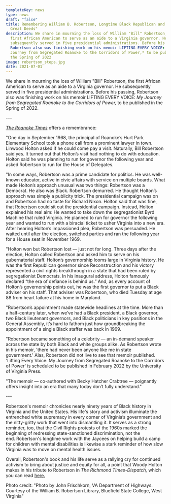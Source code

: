 ```yaml
---
templateKey: news
type: news
draft: "false"
title: Remembering William B. Robertson, Longtime Black Republican and "Doer of
  Great Deeds"
description: We share in mourning the loss of William "Bill" Robertson, the
  first African American to serve as an aide to a Virginia governor. He
  subsequently served in five presidential administrations. Before his passing,
  Robertson also was finishing work on his memoir LIFTING EVERY VOICE: *My
  Journey from Segregated Roanoke to the Corridors of Power,* to be published in
  the Spring of 2022
image: robertson_steps.jpg
date: 2021-07-01
---
```

We share in mourning the loss of William "Bill" Robertson, the first African American to serve as an aide to a Virginia governor. He subsequently served in five presidential administrations. Before his passing, Robertson also was finishing work on his memoir LIFTING EVERY VOICE: *My Journey from Segregated Roanoke to the Corridors of Power,* to be published in the Spring of 2022.

\---

*[The Roanoke Times](https://roanoke.com/opinion/editorial/editorial-former-roanoker-bill-robertson-made-history-in-virginia/article_62e9ad10-d515-11eb-a7ed-8f38e425f0fa.html)* offers a remembrance: 

"One day in September 1968, the principal of Roanoke’s Hurt Park Elementary School took a phone call from a prominent lawyer in town. Linwood Holton asked if he could come pay a visit. Naturally, Bill Robertson said yes. It turned out that Holton’s visit had nothing to do with education. Holton said he was planning to run for governor the following year and asked Robertson to run for the House of Delegates.

"In some ways, Robertson was a prime candidate for politics. He was well-known educator, active in civic affairs with service on multiple boards. What made Holton’s approach unusual was two things: Robertson was a Democrat. He also was Black. Robertson demurred. He thought Holton’s approach was simply a publicity trick. The presidential campaign was on and Robertson had no taste for Richard Nixon. Holton said that was fine, that Robertson could sit out the presidential campaign. Instead, Holton explained his real aim: He wanted to take down the segregationist Byrd Machine that ruled Virginia. He planned to run for governor the following year and wanted to run with a biracial ticket to usher Virginia into a new era. After hearing Holton’s impassioned plea, Robertson was persuaded. He waited until after the election, switched parties and ran the following year for a House seat in November 1969.

"Holton won but Robertson lost — just not for long. Three days after the election, Holton called Robertson and asked him to serve on his gubernatorial staff. Holton’s governorship looms large in Virginia history. He was the first Republican governor since Reconstruction and his victory represented a civil rights breakthrough in a state that had been ruled by segregationist Democrats. In his inaugural address, Holton famously declared “the era of defiance is behind us.” And, as every account of Holton’s governorship points out, he was the first governor to put a Black adviser on his staff. That adviser was Robertson, who died Tuesday at age 88 from heart failure at his home in Maryland.

"Robertson’s appointment made statewide headlines at the time. More than a half-century later, when we’ve had a Black president, a Black governor, two Black lieutenant governors, and Black politicians in key positions in the General Assembly, it’s hard to fathom just how groundbreaking the appointment of a single Black staffer was back in 1969.

"Robertson became something of a celebrity — an in-demand speaker across the state by both Black and white groups alike. As Robertson wrote in his memoir, 'there had never been anyone like me in state government.' Alas, Robertson did not live to see that memoir published. 'Lifting Every Voice: My Journey from Segregated Roanoke to the Corridors of Power' is scheduled to be published in February 2022 by the University of Virginia Press.

"The memoir — co-authored with Becky Hatcher Crabtree — poignantly offers insight into an era that many today don’t fully understand."

\---

Robertson's memoir chronicles nearly ninety years of Black history in Virginia and the United States. His life's story and activism illuminate the entrenched white supremacy in every corner of Virginia’s government and the nitty-gritty work that went into dismantling it. It serves as a strong reminder, too, that the Civil Rights protests of the 1960s marked the beginning of redressing state-sanctioned discrimination, not the end. Robertson's longtime work with the Jaycees on helping build a camp for children with mental disabilities is likewise a stark reminder of how slow Virginia was to move on mental health issues. 

Overall, Robertson's book and his life serve as a rallying cry for continued activism to bring about justice and equity for all, a point that Woody Holton makes in his tribute to Robertson in *The Richmond Times-Dispatch,* which you can read [here.](https://richmond.com/opinion/columnists/woody-holton-column-an-optimist-moves-on/article_0e466a7e-c586-5163-9ceb-2cb88c6bc6b7.html)

Photo credit: "Photo by John Frischkorn, VA Department of Highways. Courtesy of the William B. Robertson Library, Bluefield State College, West Virginia"